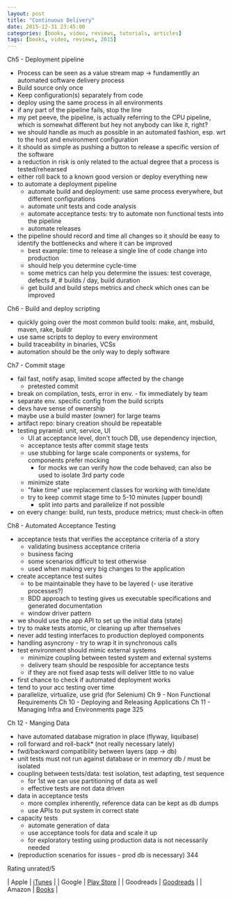 ```yaml
---
layout: post
title: "Continuous Delivery"
date: 2015-12-31 23:45:00
categories: [books, video, reviews, tutorials, articles]
tags: [books, video, reviews, 2015]
---
```


Ch5 - Deployment pipeline
- Process can be seen as a value stream map -> fundamentlly an automated software delivery process
- Build source only once
- Keep configuration(s) separately from code
- deploy using the same process in all environments
- if any part of the pipeline fails, stop the line
- my pet peeve, the pipeline, is actually referring to the CPU pipeline, which is somewhat different but hey not anybody can like it, right?
- we should handle as much as possible in an automated fashion, esp. wrt to the host and environment configuration
- it should as simple as pushing a button to release a specific version of the software
- a reduction in risk is only related to the actual degree that a process is tested/rehearsed
- either roll back to a known good version or deploy everything new
- to automate a deployment pipeline
	- automate build and deployment: use same process everywhere, but different configurations
	- automate unit tests and code analysis
	- automate acceptance tests: try to automate non functional tests into the pipeline
	- automate releases
- the pipeline should record and time all changes so it should be easy to identify the bottlenecks and where it can be improved
	- best example: time to release a single line of code change into production
	- should help you determine cycle-time
	- some metrics can help you determine the issues: test coverage, defects #, # builds / day, build duration
	- get build and build steps metrics and check which ones can be improved

Ch6 - Build and deploy scripting
- quickly going over the most common build tools: make, ant, msbuild, maven, rake, buildr
- use same scripts to deploy to every environment
- build traceability in binaries, VCSs
- automation should be the only way to deply software

Ch7 - Commit stage
- fail fast, notify asap, limited scope affected by the change
	- pretested commit
- break on compilation, tests, error in env. - fix immediately by team
- separate env. specific config from the build scripts
- devs have sense of ownership
- maybe use a build master (owner) for large teams
- artifact repo: binary creation should be repeatable
- testing pyramid: unit, service, UI
	- UI at acceptance level, don't touch DB, use dependency injection,
	- acceptance tests after commit stage tests
	- use stubbing for large scale components or systems, for components prefer mocking
		- for mocks we can verify how the code behaved; can also be used to isolate 3rd party code
	- minimize state
	- "fake time" use replacement classes for working with time/date
	- try to keep commit stage time to 5-10 minutes (upper bound)
		- split into parts and parallelize if not possible
- on every change: build, run tests, produce metrics; must check-in often

Ch8 - Automated Acceptance Testing
- acceptance tests that verifies the acceptance criteria of a story
	- validating business acceptance criteria
	- business facing
	- some scenarios difficult to test otherwise
	- used when making very big changes to the application
- create acceptance test suites
	- to be maintainable they have to be layered
	(- use iterative processes?)
	- BDD approach to testing gives us executable specifications and generated documentation
	- window driver pattern
- we should use the app API to set up the initial data (state)
- try to make tests atomic, or cleaning up after themselves
- never add testing interfaces to production deployed components
- handling asyncrony - try to wrap it in synchronous calls
- test environment should mimic external systems
	- minimize coupling between tested system and external systems
	- delivery team should be resposible for acceptance tests
	- if they are not fixed asap tests will deliver little to no value
- first chance to check if automated deployment works
- tend to your acc testing over time
- parallelize, virtualize, use grid (for Selenium)
Ch 9 - Non Functional Requirements
Ch 10 - Deploying and Releasing Applications
Ch 11 - Managing Infra and Environments
page 325

Ch 12 - Manging Data
- have automated database migration in place (flyway, liquibase)
- roll forward and roll-back* (not really necessary lately)
- fwd/backward compatibility between layers (app -> db)
- unit tests must not run against database or in memory db / must be isolated
- coupling between tests/data: test isolation, test adapting, test sequence
	- for 1st we can use partitioning of data as well
	- effective tests are not data driven
- data in acceptance tests
	- more complex inherently, reference data can be kept as db dumps
	- use APIs to put system in correct state
- capacity tests
	- automate generation of data
	- use acceptance tools for data and scale it up
	- for exploratory testing using production data is not necessarily needed
- (reproduction scenarios for issues - prod db is necessary)
344


Rating unrated/5

| Apple      | [iTunes] |
| Google     | [Play Store] |
| Goodreads  | [Goodreads] |
| Amazon     | [Books] |

[iTunes]: https://itunes.apple.com/us/book/
[Goodreads]: https://www.goodreads.com/book/show/
[Play Store]: https://play.google.com/store/books/details/
[Books]: http://www.amazon.com/
